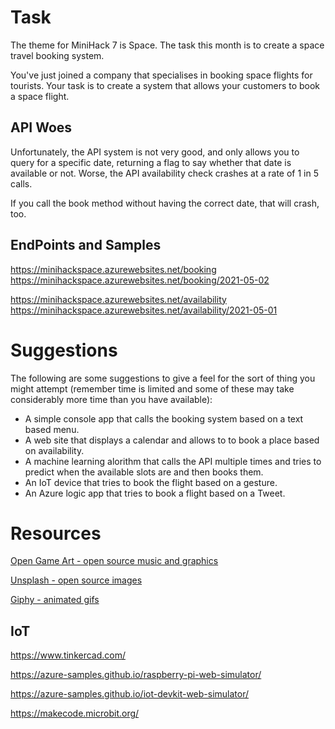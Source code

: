 # Task

The theme for MiniHack 7 is Space.  The task this month is to create a space travel booking system.  

You've just joined a company that specialises in booking space flights for tourists.  Your task is to create a system that allows your customers to book a space flight.

## API Woes

Unfortunately, the API system is not very good, and only allows you to query for a specific date, returning a flag to say whether that date is available or not.  Worse, the API availability check crashes at a rate of 1 in 5 calls.

If you call the book method without having the correct date, that will crash, too.

## EndPoints and Samples

https://minihackspace.azurewebsites.net/booking
https://minihackspace.azurewebsites.net/booking/2021-05-02

https://minihackspace.azurewebsites.net/availability
https://minihackspace.azurewebsites.net/availability/2021-05-01


# Suggestions

The following are some suggestions to give a feel for the sort of thing you might attempt (remember time is limited and some of these may take considerably more time than you have available):

* A simple console app that calls the booking system based on a text based menu.
* A web site that displays a calendar and allows to to book a place based on availability.
* A machine learning alorithm that calls the API multiple times and tries to predict when the available slots are and then books them.
* An IoT device that tries to book the flight based on a gesture.
* An Azure logic app that tries to book a flight based on a Tweet.



# Resources

[Open Game Art - open source music and graphics](https://opengameart.org/)

[Unsplash - open source images](https://unsplash.com/)

[Giphy - animated gifs](https://giphy.com/)


## IoT

https://www.tinkercad.com/

https://azure-samples.github.io/raspberry-pi-web-simulator/

https://azure-samples.github.io/iot-devkit-web-simulator/

https://makecode.microbit.org/
